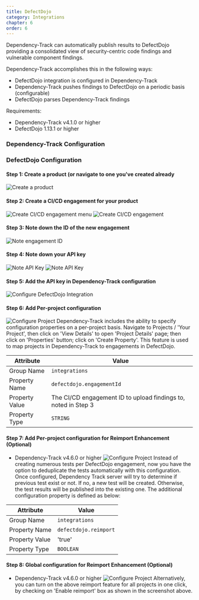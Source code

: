 ```yaml
---
title: DefectDojo
category: Integrations
chapter: 6
order: 6
---
```


Dependency-Track can automatically publish results to DefectDojo providing a
consolidated view of security-centric code findings and vulnerable component findings.

Dependency-Track accomplishes this in the following ways:

* DefectDojo integration is configured in Dependency-Track
* Dependency-Track pushes findings to DefectDojo on a periodic basis (configurable)
* DefectDojo parses Dependency-Track findings

Requirements:
* Dependency-Track v4.1.0 or higher
* DefectDojo 1.13.1 or higher

### Dependency-Track Configuration

### DefectDojo Configuration

#### Step 1: Create a product (or navigate to one you've created already
![Create a product](/images/screenshots/defectdojo_create_product.png)

#### Step 2: Create a CI/CD engagement for your product
![Create CI/CD engagement menu](/images/screenshots/defectdojo_create_cicd_menu.png)
![Create CI/CD engagement](/images/screenshots/defectdojo_create_cicd.png)

#### Step 3: Note down the ID of the new engagement
![Note engagement ID](/images/screenshots/defectdojo_cicd_engagement_id.png)

#### Step 4: Note down your API key
![Note API Key](/images/screenshots/defectdojo_api_key_menu.png)
![Note API Key](/images/screenshots/defectdojo_api_key.png)

#### Step 5: Add the API key in Dependency-Track configuration
![Configure DefectDojo Integration](/images/screenshots/defectdojo_config.png)

#### Step 6: Add Per-project configuration
![Configure Project](/images/screenshots/dtrack_project_properties.png)
Dependency-Track includes the ability to specify configuration properties on a per-project basis. Navigate to Projects / 'Your Project', then click on 'View Details' to open 'Project Details' page; then click on 'Properties' button; click on 'Create Property'.
This feature is used to map projects in Dependency-Track to engagements in DefectDojo.

| Attribute      | Value                             |
| ---------------| --------------------------------- |
| Group Name     | `integrations`                    |
| Property Name  | `defectdojo.engagementId`         |
| Property Value | The CI/CD engagement ID to upload findings to, noted in Step 3 |
| Property Type  | `STRING`                          |

#### Step 7: Add Per-project configuration for Reimport Enhancement (Optional)
* Dependency-Track v4.6.0 or higher
![Configure Project](/images/screenshots/defectdojo_reimport.png)
Instead of creating numerous tests per DefectDojo engagement, now you have the option to deduplicate the tests automatically with this configuration. Once configured, Dependency Track server will try to determine if previous test exist or not. If no, a new test will be created. Otherwise, the test results will be published into the existing one.
The additional configuration property is defined as below:

| Attribute      | Value                             |
| ---------------| --------------------------------- |
| Group Name     | `integrations`                    |
| Property Name  | `defectdojo.reimport`             |
| Property Value | 'true'                            |
| Property Type  | `BOOLEAN`                         |

#### Step 8: Global configuration for Reimport Enhancement (Optional)
* Dependency-Track v4.6.0 or higher
![Configure Project](/images/screenshots/defectdojo_global_reimport.png)
Alternatively, you can turn on the above reimport feature for all projects in one click, by checking on 'Enable reimport' box as shown in the screenshot above.

